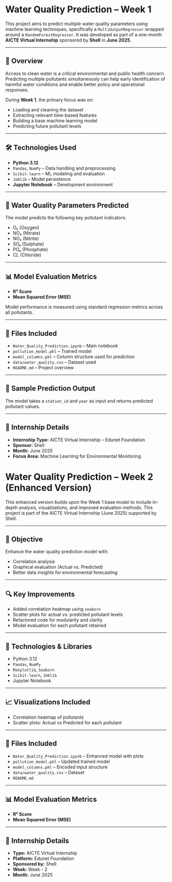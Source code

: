 # Water Quality Prediction – Week 1

This project aims to predict multiple water quality parameters using machine learning techniques, specifically a `MultiOutputRegressor` wrapped around a `RandomForestRegressor`. It was developed as part of a one-month **AICTE Virtual Internship** sponsored by **Shell** in **June 2025**.

---

## 📌 Overview

Access to clean water is a critical environmental and public health concern. Predicting multiple pollutants simultaneously can help early identification of harmful water conditions and enable better policy and operational responses.

During **Week 1**, the primary focus was on:
- Loading and cleaning the dataset
- Extracting relevant time-based features
- Building a base machine learning model
- Predicting future pollutant levels

---

## 🛠️ Technologies Used

- **Python 3.12**
- `Pandas`, `NumPy` – Data handling and preprocessing
- `Scikit-learn` – ML modeling and evaluation
- `Joblib` – Model persistence
- **Jupyter Notebook** – Development environment

---

## 🎯 Water Quality Parameters Predicted

The model predicts the following key pollutant indicators:
- O₂ (Oxygen)
- NO₃ (Nitrate)
- NO₂ (Nitrite)
- SO₄ (Sulphate)
- PO₄ (Phosphate)
- CL (Chloride)

---

## 📊 Model Evaluation Metrics

- **R² Score**
- **Mean Squared Error (MSE)**

Model performance is measured using standard regression metrics across all pollutants.

---

## 📁 Files Included

- `Water_Quality_Prediction.ipynb` – Main notebook
- `pollution_model.pkl` – Trained model
- `model_columns.pkl` – Column structure used for prediction
- `data/water_quality.csv` – Dataset used
- `README.md` – Project overview

---

## 🧪 Sample Prediction Output

The model takes a `station_id` and `year` as input and returns predicted pollutant values.

---

## 🧾 Internship Details

- **Internship Type:** AICTE Virtual Internship – Edunet Foundation
- **Sponsor:** Shell
- **Month:** June 2025
- **Focus Area:** Machine Learning for Environmental Monitoring



# Water Quality Prediction – Week 2 (Enhanced Version)

This enhanced version builds upon the Week 1 base model to include in-depth analysis, visualizations, and improved evaluation methods. This project is part of the AICTE Virtual Internship (June 2025) supported by Shell.

---

## 📌 Objective

Enhance the water quality prediction model with:
- Correlation analysis
- Graphical evaluation (Actual vs. Predicted)
- Better data insights for environmental forecasting

---

## 🔍 Key Improvements

- Added correlation heatmap using `seaborn`
- Scatter plots for actual vs. predicted pollutant levels
- Refactored code for modularity and clarity
- Model evaluation for each pollutant retained

---

## 🧪 Technologies & Libraries

- Python 3.12
- `Pandas`, `NumPy`
- `Matplotlib`, `Seaborn`
- `Scikit-learn`, `Joblib`
- Jupyter Notebook

---

## 📈 Visualizations Included

- Correlation heatmap of pollutants
- Scatter plots: Actual vs Predicted for each pollutant

---

## 📁 Files Included

- `Water_Quality_Prediction.ipynb` – Enhanced model with plots
- `pollution_model.pkl` – Updated trained model
- `model_columns.pkl` – Encoded input structure
- `data/water_quality.csv` – Dataset
- `README.md`

---

## 📊 Model Evaluation Metrics

- **R² Score**
- **Mean Squared Error (MSE)**

---

## 📅 Internship Details

- **Type:** AICTE Virtual Internship
- **Platform:** Edunet Foundation
- **Sponsored by:** Shell
- **Week:** Week - 2
- **Month:** June 2025
